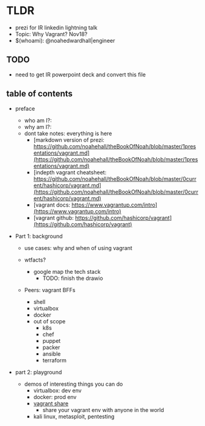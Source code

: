 # TLDR

- prezi for IR linkedin lightning talk
- Topic: Why Vagrant? Nov18?
- $(whoami): @noahedwardhall|engineer

## TODO

- need to get IR powerpoint deck and convert this file

## table of contents

- preface
  - who am I?:
  - why am I?:
  - dont take notes: everything is here
    - [markdown version of prezi: https://github.com/noahehall/theBookOfNoah/blob/master/1presentations/vagrant.md](https://github.com/noahehall/theBookOfNoah/blob/master/1presentations/vagrant.md)
    - [indepth vagrant cheatsheet: https://github.com/noahehall/theBookOfNoah/blob/master/0current/hashicorp/vagrant.md](https://github.com/noahehall/theBookOfNoah/blob/master/0current/hashicorp/vagrant.md)
    - [vagrant docs: https://www.vagrantup.com/intro](https://www.vagrantup.com/intro)
    - [vagrant github: https://github.com/hashicorp/vagrant](https://github.com/hashicorp/vagrant)

- Part 1: background
  - use cases: why and when of using vagrant

  - wtfacts?
    - google map the tech stack
      - TODO: finish the drawio

  - Peers: vagrant BFFs
    - shell
    - virtualbox
    - docker
    - out of scope
      - k8s
      - chef
      - puppet
      - packer
      - ansible
      - terraform

- part 2: playground
  - demos of interesting things you can do
    - virtualbox: dev env
    - docker: prod env
    - [vagrant share](https://www.vagrantup.com/docs/share)
      - share your vagrant env with anyone in the world
    - kali linux, metasploit, pentesting
